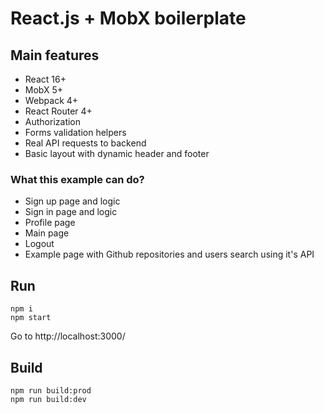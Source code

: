 # React.js + MobX boilerplate

## Main features
- React 16+
- MobX 5+
- Webpack 4+
- React Router 4+
- Authorization
- Forms validation helpers
- Real API requests to backend
- Basic layout with dynamic header and footer

### What this example can do?
- Sign up page and logic
- Sign in page and logic
- Profile page
- Main page
- Logout
- Example page with Github repositories and users search using it's API

## Run
```
npm i
npm start
```
Go to http://localhost:3000/

## Build
```
npm run build:prod
npm run build:dev
```